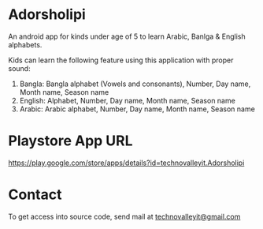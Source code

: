 # Adorsholipi
An android app for kinds under age of 5 to learn Arabic, Banlga &amp; English alphabets. 

Kids can learn the following feature using this application with proper sound:

1. Bangla: Bangla alphabet (Vowels and consonants), Number, Day name, Month name, Season name
2. English: Alphabet, Number, Day name, Month name, Season name
3. Arabic: Arabic alphabet, Number, Day name, Month name, Season name

# Playstore App URL
https://play.google.com/store/apps/details?id=technovalleyit.Adorsholipi

# Contact
To get access into source code, send mail at technovalleyit@gmail.com
